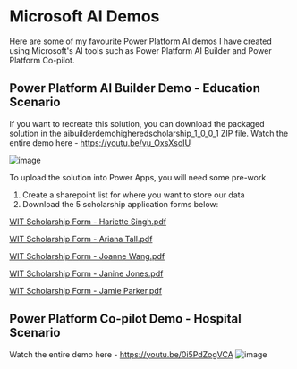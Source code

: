 # Microsoft AI Demos
Here are some of my favourite Power Platform AI demos I have created using Microsoft's AI tools such as Power Platform AI Builder and Power Platform Co-pilot. 

## Power Platform AI Builder Demo - Education Scenario
If you want to recreate this solution, you can download the packaged solution in the aibuilderdemohigheredscholarship_1_0_0_1 ZIP file. Watch the entire demo here - https://youtu.be/vu_OxsXsoIU

![image](https://github.com/cathyxu99/PowerPlatform-AI-Demos/assets/61174355/cda50a2e-2436-494e-9c71-eb18e528bfff)

To upload the solution into Power Apps, you will need some pre-work
  1. Create a sharepoint list for where you want to store our data
  2. Download the 5 scholarship application forms below:
    
[WIT Scholarship Form - Hariette Singh.pdf](https://github.com/cathyxu99/PowerPlatform-AI-Demos/files/12505306/WIT.Scholarship.Form.-.Hariette.Singh.pdf)

[WIT Scholarship Form - Ariana Tall.pdf](https://github.com/cathyxu99/PowerPlatform-AI-Demos/files/12505305/WIT.Scholarship.Form.-.Ariana.Tall.pdf)

[WIT Scholarship Form - Joanne Wang.pdf](https://github.com/cathyxu99/PowerPlatform-AI-Demos/files/12505304/WIT.Scholarship.Form.-.Joanne.Wang.pdf)

[WIT Scholarship Form - Janine Jones.pdf](https://github.com/cathyxu99/PowerPlatform-AI-Demos/files/12505303/WIT.Scholarship.Form.-.Janine.Jones.pdf)

[WIT Scholarship Form - Jamie Parker.pdf](https://github.com/cathyxu99/PowerPlatform-AI-Demos/files/12505302/WIT.Scholarship.Form.-.Jamie.Parker.pdf)


## Power Platform Co-pilot Demo - Hospital Scenario
Watch the entire demo here - https://youtu.be/0i5PdZogVCA 
![image](https://github.com/cathyxu99/PowerPlatform-AI-Demos/assets/61174355/5bc7b474-17c2-487a-a3ae-3675c4781e5f)
